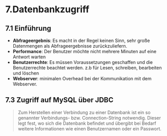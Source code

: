 # 7.Datenbankzugriff

## 7.1 Einführung

- **Abfrageergebnis**: Es macht in der Regel keinen Sinn, sehr große Datenmengen als Abfrageergebnisse zurückzuliefern. 
- **Performance**: Der Benutzer möchte nicht mehrere Minuten auf eine Antwort warten
- **Benutzerrechte**: Es müssen Voraussetzungen geschaffen und die Benutzerrechte beachtet werden. z.b für Lesen, schreiben, bearbeiten und löschen
- **Webserver**: minimalen Overhead bei der Kommunikation mit dem Webserver.

## 7.3 Zugriff auf MySQL über JDBC
>Zum Herstellen einer Verbindung zu einer Datenbank ist ein so genannter Verbindungs- bzw. Connection-String notwendig. Dieser legt fest, wo sich die Datenbank befindet und übergibt bei Bedarf weitere Informationen wie einen Benutzernamen oder ein Passwort.